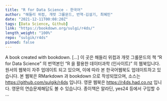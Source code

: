 ```yaml
---
title: "R for Data Science - 한국어"
author: "해들리 위컴, 개럿 그롤문드, 번역-김설기, 최혜민"
date: "2021-12-11T00:08:20Z"
tags: [Data Science, Github]
link: "https://bookdown.org/sulgi/r4ds/"
length_weight: "100%"
repo: "sulgik/r4ds"
pinned: false
---
```


A book created with bookdown. [...] 이 곳은 해들리 위컴과 개럿 그롤문드의 책 “R for Data Science” 의 번역본인 “R 을 활용한 데이터과학 (인사이트)” 의 웹북입니다. 원서의 웹북이 자주 업데이트 되고 있으며, 이에 따라 본 한국어웹북도 업데이트하고 있습니다. 본 웹북은 RMarkdown 과 bookdown 으로 작성되었으며, 소스는 https://github.com/sulgik/r4ds 입니다. 영문 웹북은 https://r4ds.had.co.nz 입니다.
영문의 연습문제해답도 볼 수 있습니다. 종이책은 알라딘, yes24 등에서 구입할 수 ...
